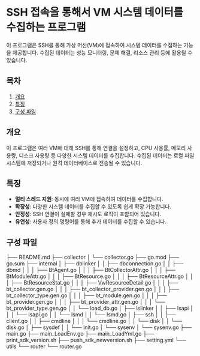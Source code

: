 # SSH 접속을 통해서 VM 시스템 데이터를 수집하는 프로그램

이 프로그램은 SSH를 통해 가상 머신(VM)에 접속하여 시스템 데이터를 수집하는 기능을 제공합니다. 수집된 데이터는 성능 모니터링, 문제 해결, 리소스 관리 등에 활용될 수 있습니다.

## 목차
1. [개요](#개요)
2. [특징](#특징)
3. [구성 파일](#구성-파일)

## 개요
이 프로그램은 여러 VM에 대해 SSH를 통해 연결을 설정하고, CPU 사용률, 메모리 사용량, 디스크 사용량 등 다양한 시스템 데이터를 수집합니다. 수집된 데이터는 로컬 파일 시스템에 저장되거나 원격 데이터베이스로 전송될 수 있습니다.

## 특징
- **멀티 스레드 지원**: 동시에 여러 VM에 접속하여 데이터를 수집합니다.
- **확장성**: 다양한 시스템 데이터를 수집할 수 있도록 쉽게 확장 가능합니다.
- **안정성**: SSH 연결이 실패할 경우 재시도 로직이 포함되어 있습니다.
- **유연성**: 사용자 정의 명령어를 통해 추가 데이터를 수집할 수 있습니다.

## 구성 파일
├── README.md
├── collector
│   └── collector.go
├── go.mod
├── go.sum
├── internal
│   ├── dblinker
│   │   ├── dbconnection.go
│   │   ├── dbmd
│   │   │   ├── BtAgent.go
│   │   │   ├── BtCollectorAttr.go
│   │   │   ├── BtModuleAttr.go
│   │   │   ├── BtResource.go
│   │   │   ├── BtResourceAttr.go
│   │   │   ├── BtResourceStat.go
│   │   │   ├── VwResourceDetail.go
│   │   │   ├── bt_collector.gen.go
│   │   │   ├── bt_collector_provider.gen.go
│   │   │   ├── bt_collector_type.gen.go
│   │   │   ├── bt_module.gen.go
│   │   │   ├── bt_provider.gen.go
│   │   │   ├── bt_provider_attr.gen.go
│   │   │   └── bt_provider_type.gen.go
│   │   └── load_db.go
│   ├── lslinker
│   │   ├── lsapi
│   │   │   └── lsapi.go
│   │   └── lsmd
│   │       └── lsmd.go
│   ├── ssh
│   │   ├── client.go
│   │   ├── cmdline
│   │   │   └── cmdline.go
│   │   └── disk
│   │       └── disk.go
│   ├── sysdef
│   │   └── init.go
│   └── sysenv
│       └── sysenv.go
├── main.go
├── main_LoadEnv.go
├── main_LoadYml.go
├── print_sdk_version.sh
├── push_sdk_newversion.sh
├── setting.yml
└── utils
    └── router
        └── router.go
